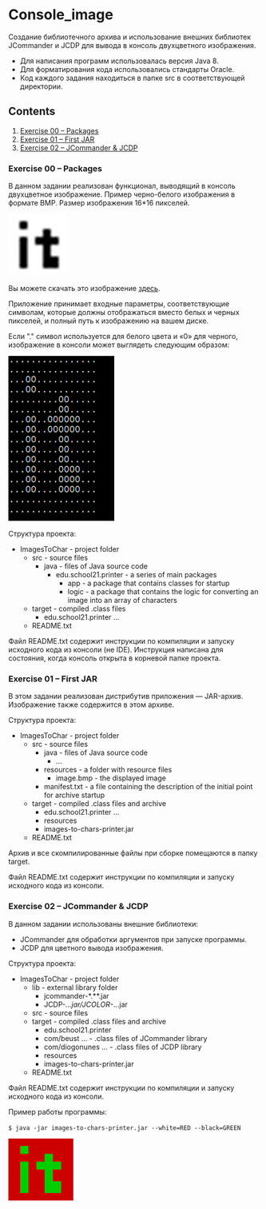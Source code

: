 # Console_image
Создание библиотечного архива и использование внешних библиотек JCommander и JCDP для
вывода в консоль двухцветного изображения.

- Для написания программ использовалась версия Java 8.
- Для форматирования кода использовались стандарты Oracle.
- Код каждого задания находиться в папке src в соответствующей директории.

## Contents
1. [Exercise 00 – Packages](#exercise-00-packages)
2. [Exercise 01 – First JAR](#exercise-01-first-jar)
3. [Exercise 02 – JCommander & JCDP](#exercise-02-jcommander-jcdp)



### Exercise 00 – Packages

В данном задании реализован функционал, выводящий в консоль двухцветное изображение.
Пример черно-белого изображения в формате BMP.
Размер изображения 16*16 пикселей.

![it](misc/images/it_black.png)

Вы можете скачать это изображение [здесь](https://yadi.sk/i/nt-C_kZKWrlyNQ ).

Приложение принимает входные параметры, соответствующие символам, которые должны отображаться вместо белых и черных пикселей, и полный путь к изображению на вашем диске.

Если "." символ используется для белого цвета и «0» для черного, изображение в консоли может выглядеть следующим образом:


![it_console](misc/images/it_console.png)

Структура проекта:

- ImagesToChar - project folder
  - src - source files
    -	java - files of Java source code
        - edu.school21.printer - a series of main packages
          -	app - a package that contains classes for startup 
          -	logic - a package that contains the logic for converting an image into an array of characters
  -	target - compiled .class files
    -	edu.school21.printer ...
  -	README.txt

Файл README.txt содержит инструкции по компиляции и запуску исходного кода из консоли (не IDE). 
Инструкция написана для состояния, когда консоль открыта в корневой папке проекта.


### Exercise 01 – First JAR

В этом задании реализован дистрибутив приложения — JAR-архив. Изображение также содержится в этом архиве.

Структура проекта:
- ImagesToChar - project folder
  - src - source files
    - java - files of Java source code
      - ...
    -	resources - a folder with resource files
         - image.bmp - the displayed image
    - manifest.txt - a file containing the description of the initial point for archive startup  
  - target - compiled .class files and archive
    - edu.school21.printer ...
    - resources
    - images-to-chars-printer.jar
  - README.txt

Архив и все скомпилированные файлы при сборке помещаются в папку target.

Файл README.txt содержит инструкции по компиляции и запуску исходного кода из консоли.


### Exercise 02 – JCommander & JCDP

В данном задании использованы внешние библиотеки:
- JCommander для обработки аргументов при запуске программы. 
- JCDP для цветного вывода изображения.

Структура проекта:
- ImagesToChar - project folder
  -	lib - external library folder
    -	jcommander-*.**.jar
    -	JCDP-*.*.*.jar/JCOLOR-*.*.*.jar
  -	src - source files
  -	target - compiled .class files and archive
    -	edu.school21.printer
    -	com/beust ... - .class files of JCommander library
    -	com/diogonunes ... - .class files of JCDP library
    -	resources
    -	images-to-chars-printer.jar
  -	README.txt

Файл README.txt содержит инструкции по компиляции и запуску исходного кода из консоли.

Пример работы программы:

`$ java -jar images-to-chars-printer.jar --white=RED --black=GREEN`

![it_red](misc/images/it_red.png)
